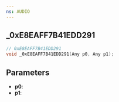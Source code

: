 ```yaml
---
ns: AUDIO
---
```

## _0xE8EAFF7B41EDD291

```c
// 0xE8EAFF7B41EDD291
void _0xE8EAFF7B41EDD291(Any p0, Any p1);
```

## Parameters
* **p0**:
* **p1**:
